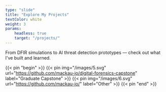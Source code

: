 ```yaml
---
type: "slide"
title: "Explore My Projects"
textColor: white
weight: 3
params:
    headless: true
    target: "/projects/"
---
```


From DFIR simulations to AI threat detection prototypes — check out what I've built and learned.

{{< pin "begin" >}}
{{< pin img="/images/5.svg" url="https://github.com/mackau-io/digital-forensics-capstone" label="Graduate Capstone" >}}
{{< pin img="/images/6.svg" url="https://github.com/mackau-io/" label="Other" >}}
{{< pin "end" >}}
